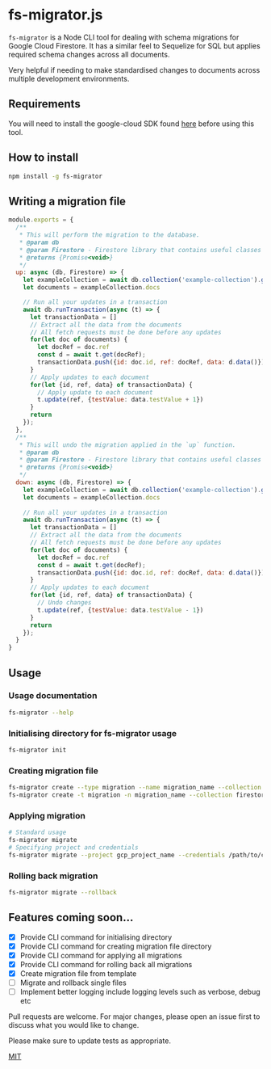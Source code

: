 # fs-migrator.js

`fs-migrator` is a Node CLI tool for dealing with schema migrations for Google Cloud Firestore.
It has a similar feel to Sequelize for SQL but applies required schema changes across all documents.

Very helpful if needing to make standardised changes to documents across multiple 
development environments.

## Requirements
You will need to install the google-cloud SDK found [here](https://cloud.google.com/sdk/docs/install-sdk) before using this tool.


## How to install 
```bash
npm install -g fs-migrator
```

## Writing a migration file
```javascript
module.exports = {
  /**
   * This will perform the migration to the database.
   * @param db
   * @param Firestore - Firestore library that contains useful classes like FieldValue, FieldPath & Timestamp
   * @returns {Promise<void>}
   */
  up: async (db, Firestore) => {
    let exampleCollection = await db.collection('example-collection').get()
    let documents = exampleCollection.docs

    // Run all your updates in a transaction
    await db.runTransaction(async (t) => {
      let transactionData = []
      // Extract all the data from the documents
      // All fetch requests must be done before any updates
      for(let doc of documents) {
        let docRef = doc.ref
        const d = await t.get(docRef);
        transactionData.push({id: doc.id, ref: docRef, data: d.data()})
      }
      // Apply updates to each document
      for(let {id, ref, data} of transactionData) {
        // Apply update to each document
        t.update(ref, {testValue: data.testValue + 1})
      }
      return
    });
  },
  /**
   * This will undo the migration applied in the `up` function.
   * @param db
   * @param Firestore - Firestore library that contains useful classes like FieldValue, FieldPath & Timestamp
   * @returns {Promise<void>}
   */
  down: async (db, Firestore) => {
    let exampleCollection = await db.collection('example-collection').get()
    let documents = exampleCollection.docs
    
    // Run all your updates in a transaction
    await db.runTransaction(async (t) => {
      let transactionData = []
      // Extract all the data from the documents
      // All fetch requests must be done before any updates
      for(let doc of documents) {
        let docRef = doc.ref
        const d = await t.get(docRef);
        transactionData.push({id: doc.id, ref: docRef, data: d.data()})
      }
      // Apply updates to each document
      for(let {id, ref, data} of transactionData) {
        // Undo changes
        t.update(ref, {testValue: data.testValue - 1})
      }
      return
    });
  }
}

```
## Usage

### Usage documentation
```bash
fs-migrator --help
```

### Initialising directory for fs-migrator usage
```bash
fs-migrator init
```

### Creating migration file
```bash
fs-migrator create --type migration --name migration_name --collection firestore-collection-name
fs-migrator create -t migration -n migration_name --collection firestore-collection-name
```

### Applying migration
```bash
# Standard usage
fs-migrator migrate
# Specifying project and credentials
fs-migrator migrate --project gcp_project_name --credentials /path/to/credentials.json
```

### Rolling back migration 
```bash
fs-migrator migrate --rollback
```

## Features coming soon...

- [x] Provide CLI command for initialising directory
- [x] Provide CLI command for creating migration file directory
- [x] Provide CLI command for applying all migrations
- [x] Provide CLI command for rolling back all migrations
- [x] Create migration file from template
- [ ] Migrate and rollback single files
- [ ] Implement better logging include logging levels such as verbose, debug etc

Pull requests are welcome. For major changes, please open an issue first to discuss what you would like to change.

Please make sure to update tests as appropriate.

[MIT](https://choosealicense.com/licenses/mit/)
